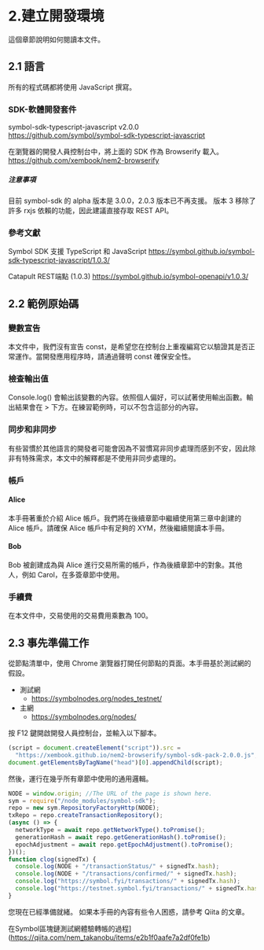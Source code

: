 # 2.建立開發環境

這個章節說明如何閱讀本文件。

## 2.1 語言

所有的程式碼都將使用 JavaScript 撰寫。

### SDK-軟體開發套件

symbol-sdk-typescript-javascript v2.0.0  
https://github.com/symbol/symbol-sdk-typescript-javascript

在瀏覽器的開發人員控制台中，將上面的 SDK 作為 Browserify 載入。
https://github.com/xembook/nem2-browserify

##### 注意事項

目前 symbol-sdk 的 alpha 版本是 3.0.0，2.0.3 版本已不再支援。
版本 3 移除了許多 rxjs 依賴的功能，因此建議直接存取 REST API。

### 參考文獻

Symbol SDK 支援 TypeScript 和 JavaScript
https://symbol.github.io/symbol-sdk-typescript-javascript/1.0.3/

Catapult REST端點 (1.0.3)
https://symbol.github.io/symbol-openapi/v1.0.3/

## 2.2 範例原始碼

### 變數宣告

本文件中，我們沒有宣告 const，是希望您在控制台上重複編寫它以驗證其是否正常運作。當開發應用程序時，請通過聲明 const 確保安全性。

### 檢查輸出值

Console.log() 會輸出該變數的內容。依照個人偏好，可以試著使用輸出函數。輸出結果會在 > 下方。在練習範例時，可以不包含這部分的內容。

### 同步和非同步

有些習慣於其他語言的開發者可能會因為不習慣寫非同步處理而感到不安，因此除非有特殊需求，本文中的解釋都是不使用非同步處理的。

### 帳戶

#### Alice

本手冊著重於介紹 Alice 帳戶。我們將在後續章節中繼續使用第三章中創建的 Alice 帳戶。請確保 Alice 帳戶中有足夠的 XYM，然後繼續閱讀本手冊。

#### Bob

Bob 被創建成為與 Alice 進行交易所需的帳戶，作為後續章節中的對象。其他人，例如 Carol，在多簽章節中使用。

### 手續費

在本文件中，交易使用的交易費用乘數為 100。

## 2.3 事先準備工作

從節點清單中，使用 Chrome 瀏覽器打開任何節點的頁面。本手冊基於測試網的假設。

- 測試網
  - https://symbolnodes.org/nodes_testnet/
- 主網
  - https://symbolnodes.org/nodes/

按 F12 鍵開啟開發人員控制台，並輸入以下腳本。

```js
(script = document.createElement("script")).src =
  "https://xembook.github.io/nem2-browserify/symbol-sdk-pack-2.0.0.js";
document.getElementsByTagName("head")[0].appendChild(script);
```

然後，運行在幾乎所有章節中使用的通用邏輯。

```js
NODE = window.origin; //The URL of the page is shown here.
sym = require("/node_modules/symbol-sdk");
repo = new sym.RepositoryFactoryHttp(NODE);
txRepo = repo.createTransactionRepository();
(async () => {
  networkType = await repo.getNetworkType().toPromise();
  generationHash = await repo.getGenerationHash().toPromise();
  epochAdjustment = await repo.getEpochAdjustment().toPromise();
})();
function clog(signedTx) {
  console.log(NODE + "/transactionStatus/" + signedTx.hash);
  console.log(NODE + "/transactions/confirmed/" + signedTx.hash);
  console.log("https://symbol.fyi/transactions/" + signedTx.hash);
  console.log("https://testnet.symbol.fyi/transactions/" + signedTx.hash);
}
```

您現在已經準備就緒。
如果本手冊的內容有些令人困惑，請參考 Qiita 的文章。

在Symbol區塊鏈測試網體驗轉帳的過程](https://qiita.com/nem_takanobu/items/e2b1f0aafe7a2df0fe1b)
